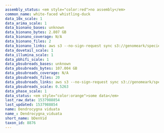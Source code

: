 ```yaml
---
assembly_status: <em style="color:red">no assembly</em>
common_name: white-faced whistling-duck
data_10x_scale: 1
data_arima_scale: 1
data_bionano_bases: unknown
data_bionano_bytes: 2.807 GB
data_bionano_coverage: N/A
data_bionano_files: 2
data_bionano_links: aws s3 --no-sign-request sync s3://genomeark/species/Dendrocygna_viduata/bDenVid1/genomic_data/bionano/ .<br>
data_dovetail_scale: 1
data_illumina_scale: 1
data_pbhifi_scale: 1
data_pbsubreads_bases: unknown
data_pbsubreads_bytes: 107.004 GB
data_pbsubreads_coverage: N/A
data_pbsubreads_files: 20
data_pbsubreads_links: aws s3 --no-sign-request sync s3://genomeark/species/Dendrocygna_viduata/bDenVid1/genomic_data/pacbio/ . --exclude "*ccs*bam*"<br>
data_pbsubreads_scale: 0.5263
data_phase_scale: 1
data_status: <em style="color:orange">some data</em>
last_raw_data: 1537988854
last_updated: 1537988854
name: Dendrocygna viduata
name_: Dendrocygna_viduata
short_name: bDenVid
taxon_id: 8876
---
```

